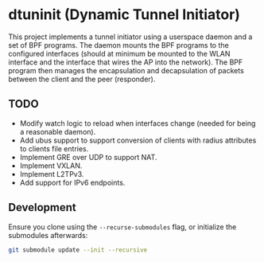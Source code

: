 # dtuninit (Dynamic Tunnel Initiator)

This project implements a tunnel initiator using a userspace daemon and a set of BPF programs. The
daemon mounts the BPF programs to the configured interfaces (should at minimum be mounted to the
WLAN interface and the interface that wires the AP into the network). The BPF program then manages
the encapsulation and decapsulation of packets between the client and the peer (responder).

## TODO

- Modify watch logic to reload when interfaces change (needed for being a reasonable daemon).
- Add ubus support to support conversion of clients with radius attributes to clients file entries.
- Implement GRE over UDP to support NAT.
- Implement VXLAN.
- Implement L2TPv3.
- Add support for IPv6 endpoints.

## Development

Ensure you clone using the `--recurse-submodules` flag, or initialize the submodules afterwards:

```sh
git submodule update --init --recursive
```
